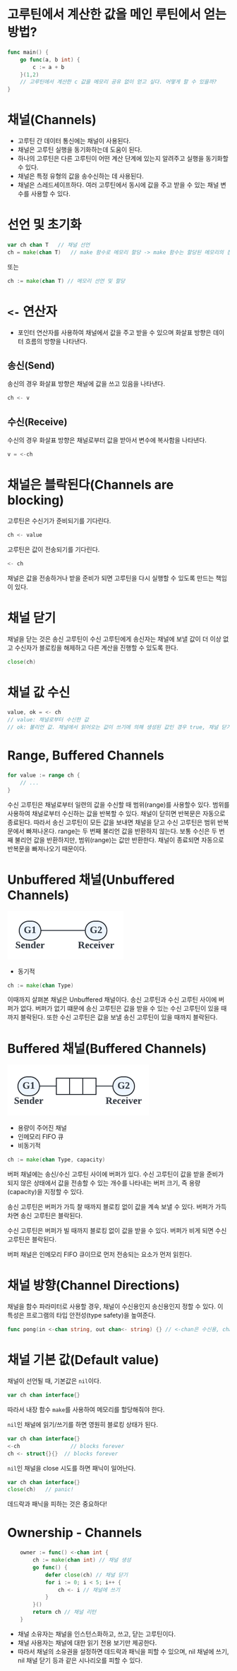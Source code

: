 # 고루틴에서 계산한 값을 메인 루틴에서 얻는 방법?

```go
func main() {
    go func(a, b int) {
        c := a + b
    }(1,2)
    // 고루틴에서 계산한 c 값을 메모리 공유 없이 얻고 싶다. 어떻게 할 수 있을까?
}
```

# 채널(Channels)

- 고루틴 간 데이터 통신에는 채널이 사용된다.
- 채널은 고루틴 실행을 동기화하는데 도움이 된다.
- 하나의 고루틴은 다른 고루틴이 어떤 계산 단계에 있는지 알려주고 실행을 동기화할 수 있다.
- 채널은 특정 유형의 값을 송수신하는 데 사용된다.
- 채널은 스레드세이프하다. 여러 고루틴에서 동시에 값을 주고 받을 수 있는 채널 변수를 사용할 수 있다.

# 선언 및 초기화

```go
var ch chan T   // 채널 선언
ch = make(chan T)   // make 함수로 메모리 할당 -> make 함수는 할당된 메모리의 참조를 반환한다
```

또는

```go
ch := make(chan T) // 메모리 선언 및 할당
```

# `<-` 연산자

- 포인터 연산자를 사용하여 채널에서 값을 주고 받을 수 있으며 화살표 방향은 데이터 흐름의 방향을 나타낸다.

## 송신(Send)

송신의 경우 화살표 방향은 채널에 값을 쓰고 있음을 나타낸다.

```go
ch <- v
```

## 수신(Receive)

수신의 경우 화살표 방향은 채널로부터 값을 받아서 변수에 복사함을 나타낸다.

```go
v = <-ch
```

# 채널은 블락된다(Channels are blocking)

고루틴은 수신기가 준비되기를 기다린다.

```go
ch <- value
```

고루틴은 값이 전송되기를 기다린다.

```go
<- ch
```

채널은 값을 전송하거나 받을 준비가 되면 고루틴을 다시 실행할 수 있도록 만드는 책임이 있다.

# 채널 닫기

채널을 닫는 것은 송신 고루틴이 수신 고루틴에게 송신자는 채널에 보낼 값이 더 이상 없고 수신자가 블로킹을 해제하고 다른 계산을 진행할 수 있도록 한다.

```go
close(ch)
```

# 채널 값 수신

```go
value, ok = <- ch
// value: 채널로부터 수신한 값
// ok: 불리언 값. 채널에서 읽어오는 값이 쓰기에 의해 생성된 값인 경우 true, 채널 닫기에 의해 생성되는 기본 값인 경우 false.
```

# Range, Buffered Channels

```go
for value := range ch {
    // ...
}
```

수신 고루틴은 채널로부터 일련의 값을 수신할 때 범위(range)를 사용할수 있다. 범위를 사용하여 채널로부터 수신하는 값을 반복할 수 있다. 채널이 닫히면 반복문은 자동으로 종료된다. 따라서 송신 고루틴이 모든 값을 보내면 채널을 닫고 수신 고루틴은 범위 반복문에서 빠져나온다. range는 두 번째 불리언 값을 반환하지 않는다. 보통 수신은 두 번째 불리언 값을 반환하지만, 범위(range)는 값만 반환한다. 채널이 종료되면 자동으로 반복문을 빠져나오기 때문이다. 

# Unbuffered 채널(Unbuffered Channels)

![02-channels-unbuffered.png](./images/02-channels-unbuffered.png)

- 동기적

```go
ch := make(chan Type)
```

이때까지 살펴본 채널은 Unbuffered 채널이다. 송신 고루틴과 수신 고루틴 사이에 버퍼가 없다. 버퍼가 없기 떄문에 송신 고루틴은 값을 받을 수 있는 수신 고루틴이 있을 때까지 블락된다. 또한 수신 고루틴은 값을 보낼 송신 고루틴이 있을 때까지 블락된다.

# Buffered 채널(Buffered Channels)

![02-channels-buffered.png](./images/02-channels-buffered.png)

- 용량이 주어진 채널
- 인메모리 FIFO 큐
- 비동기적

```go
ch := make(chan Type, capacity)
```

버퍼 채널에는 송신/수신 고루틴 사이에 버퍼가 있다. 수신 고루틴이 값을 받을 준비가 되지 않은 상태에서 값을 전송할 수 있는 개수를 나타내는 버퍼 크기, 즉 용량(capacity)을 지정할 수 있다.

송신 고루틴은 버퍼가 가득 찰 때까지 블로킹 없이 값을 계속 보낼 수 있다. 버퍼가 가득 차면 송신 고루틴은 블락된다.

수신 고루틴은 버퍼가 빌 때까지 블로킹 없이 값을 받을 수 있다. 버퍼가 비게 되면 수신 고루틴은 블락된다.

버퍼 채널은 인메모리 FIFO 큐이므로 먼저 전송되는 요소가 먼저 읽힌다.

# 채널 방향(Channel Directions)

채널을 함수 파라미터로 사용할 경우, 채널이 수신용인지 송신용인지 정할 수 있다. 이 특성은 프로그램의 타입 안전성(type safety)을 높여준다.

```go
func pong(in <-chan string, out chan<- string) {} // <-chan은 수신용, chan<-은 송신용
```

# 채널 기본 값(Default value)

채널이 선언될 때, 기본값은 `nil`이다.

```go
var ch chan interface{}
```

따라서 내장 함수 `make`를 사용하여 메모리를 할당해줘야 한다.

`nil`인 채널에 읽기/쓰기를 하면 영원히 블로킹 상태가 된다.

```go
var ch chan interface{}
<-ch                // blocks forever
ch <- struct{}{}  // blocks forever
```

`nil`인 채널을 close 시도를 하면 패닉이 일어난다.

```go
var ch chan interface{}
close(ch)   // panic!
```

데드락과 패닉을 피하는 것은 중요하다!

# Ownership - Channels

```go
	owner := func() <-chan int {
		ch := make(chan int) // 채널 생성
		go func() {
			defer close(ch) // 채널 닫기
			for i := 0; i < 5; i++ {
				ch <- i // 채널에 쓰기
			}
		}()
		return ch // 채널 리턴
	}
```

- 채널 소유자는 채널을 인스턴스화하고, 쓰고, 닫는 고루틴이다.
- 채널 사용자는 채널에 대한 읽기 전용 보기만 제공한다.
- 따라서 채널의 소유권을 설정하면 데드락과 패닉을 피할 수 있으며, nil 채널에 쓰기, nil 채널 닫기 등과 같은 시나리오를 피할 수 있다. 